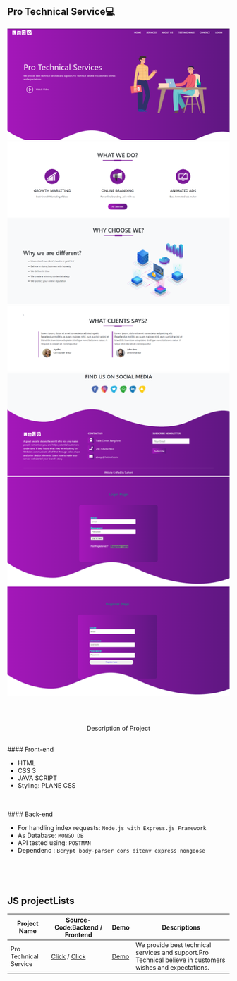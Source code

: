 ##  Pro Technical Service💻

![image](./1.png)
![image](./2.png)
![image](./3.png)
![image](./4.png)
![image](./5.png)
![image](./6.png)
![image](./7.png)

<br/>
<br/>



<p align="center">
    Description of Project
</p>
<br/>
#### Front-end

- HTML 
- CSS 3
- JAVA SCRIPT
- Styling: PLANE CSS
<br/>
<br/>
#### Back-end

- For handling index requests: `Node.js with Express.js Framework`
- As Database: `MONGO DB`
- API tested using: `POSTMAN`
- Dependenc : `Bcrypt body-parser cors ditenv express nongoose`
<br/>
<br/>
<br/>

## JS projectLists

| Project Name | Source-Code:Backend / Frontend|   Demo   | Descriptions |
| --- | --- | --- | --- | 
| Pro Technical Service  | [Click](https://github.com/sushantmiishra/protech-backend) /  [Click](https://github.com/sushantmiishra/protech-frontend)  | [Demo](https://sushantmiishra.github.io/protech-frontend/) | We provide best technical services and support.Pro Technical believe in customers wishes and expectations. |